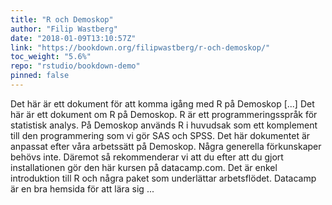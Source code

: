 ```yaml
---
title: "R och Demoskop"
author: "Filip Wastberg"
date: "2018-01-09T13:10:57Z"
link: "https://bookdown.org/filipwastberg/r-och-demoskop/"
toc_weight: "5.6%"
repo: "rstudio/bookdown-demo"
pinned: false
---
```


Det här är ett dokument för att komma igång med R på Demoskop [...] Det här är ett dokument om R på Demoskop. R är ett programmeringsspråk för statistisk analys. På Demoskop används R i huvudsak som ett komplement till den programmering som vi gör SAS och SPSS. Det här dokumentet är anpassat efter våra arbetssätt på Demoskop. Några generella förkunskaper behövs inte. Däremot så rekommenderar vi att du efter att du gjort installationen gör den här kursen på datacamp.com. Det är enkel introduktion till R och några paket som underlättar arbetsflödet. Datacamp är en bra hemsida för att lära sig ...
